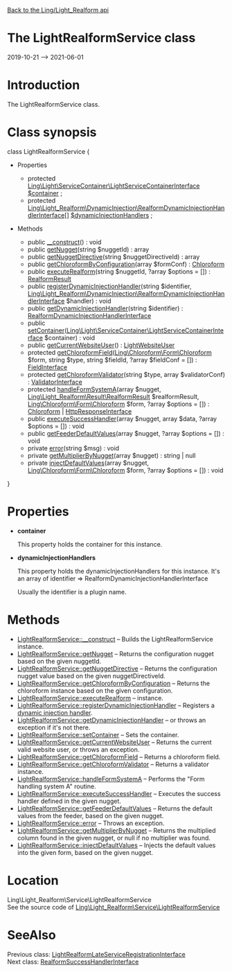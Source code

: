 [Back to the Ling/Light_Realform api](https://github.com/lingtalfi/Light_Realform/blob/master/doc/api/Ling/Light_Realform.md)



The LightRealformService class
================
2019-10-21 --> 2021-06-01






Introduction
============

The LightRealformService class.



Class synopsis
==============


class <span class="pl-k">LightRealformService</span>  {

- Properties
    - protected [Ling\Light\ServiceContainer\LightServiceContainerInterface](https://github.com/lingtalfi/Light/blob/master/doc/api/Ling/Light/ServiceContainer/LightServiceContainerInterface.md) [$container](#property-container) ;
    - protected [Ling\Light_Realform\DynamicInjection\RealformDynamicInjectionHandlerInterface[]](https://github.com/lingtalfi/Light_Realform/blob/master/doc/api/Ling/Light_Realform/DynamicInjection/RealformDynamicInjectionHandlerInterface.md) [$dynamicInjectionHandlers](#property-dynamicInjectionHandlers) ;

- Methods
    - public [__construct](https://github.com/lingtalfi/Light_Realform/blob/master/doc/api/Ling/Light_Realform/Service/LightRealformService/__construct.md)() : void
    - public [getNugget](https://github.com/lingtalfi/Light_Realform/blob/master/doc/api/Ling/Light_Realform/Service/LightRealformService/getNugget.md)(string $nuggetId) : array
    - public [getNuggetDirective](https://github.com/lingtalfi/Light_Realform/blob/master/doc/api/Ling/Light_Realform/Service/LightRealformService/getNuggetDirective.md)(string $nuggetDirectiveId) : array
    - public [getChloroformByConfiguration](https://github.com/lingtalfi/Light_Realform/blob/master/doc/api/Ling/Light_Realform/Service/LightRealformService/getChloroformByConfiguration.md)(array $formConf) : [Chloroform](https://github.com/lingtalfi/Chloroform)
    - public [executeRealform](https://github.com/lingtalfi/Light_Realform/blob/master/doc/api/Ling/Light_Realform/Service/LightRealformService/executeRealform.md)(string $nuggetId, ?array $options = []) : [RealformResult](https://github.com/lingtalfi/Light_Realform/blob/master/doc/api/Ling/Light_Realform/Result/RealformResult.md)
    - public [registerDynamicInjectionHandler](https://github.com/lingtalfi/Light_Realform/blob/master/doc/api/Ling/Light_Realform/Service/LightRealformService/registerDynamicInjectionHandler.md)(string $identifier, [Ling\Light_Realform\DynamicInjection\RealformDynamicInjectionHandlerInterface](https://github.com/lingtalfi/Light_Realform/blob/master/doc/api/Ling/Light_Realform/DynamicInjection/RealformDynamicInjectionHandlerInterface.md) $handler) : void
    - public [getDynamicInjectionHandler](https://github.com/lingtalfi/Light_Realform/blob/master/doc/api/Ling/Light_Realform/Service/LightRealformService/getDynamicInjectionHandler.md)(string $identifier) : [RealformDynamicInjectionHandlerInterface](https://github.com/lingtalfi/Light_Realform/blob/master/doc/api/Ling/Light_Realform/DynamicInjection/RealformDynamicInjectionHandlerInterface.md)
    - public [setContainer](https://github.com/lingtalfi/Light_Realform/blob/master/doc/api/Ling/Light_Realform/Service/LightRealformService/setContainer.md)([Ling\Light\ServiceContainer\LightServiceContainerInterface](https://github.com/lingtalfi/Light/blob/master/doc/api/Ling/Light/ServiceContainer/LightServiceContainerInterface.md) $container) : void
    - public [getCurrentWebsiteUser](https://github.com/lingtalfi/Light_Realform/blob/master/doc/api/Ling/Light_Realform/Service/LightRealformService/getCurrentWebsiteUser.md)() : [LightWebsiteUser](https://github.com/lingtalfi/Light_User/blob/master/doc/api/Ling/Light_User/LightWebsiteUser.md)
    - protected [getChloroformField](https://github.com/lingtalfi/Light_Realform/blob/master/doc/api/Ling/Light_Realform/Service/LightRealformService/getChloroformField.md)([Ling\Chloroform\Form\Chloroform](https://github.com/lingtalfi/Chloroform) $form, string $type, string $fieldId, ?array $fieldConf = []) : [FieldInterface](https://github.com/lingtalfi/Chloroform/blob/master/doc/api/Ling/Chloroform/Field/FieldInterface.md)
    - protected [getChloroformValidator](https://github.com/lingtalfi/Light_Realform/blob/master/doc/api/Ling/Light_Realform/Service/LightRealformService/getChloroformValidator.md)(string $type, array $validatorConf) : [ValidatorInterface](https://github.com/lingtalfi/Chloroform/blob/master/doc/api/Ling/Chloroform/Validator/ValidatorInterface.md)
    - protected [handleFormSystemA](https://github.com/lingtalfi/Light_Realform/blob/master/doc/api/Ling/Light_Realform/Service/LightRealformService/handleFormSystemA.md)(array $nugget, [Ling\Light_Realform\Result\RealformResult](https://github.com/lingtalfi/Light_Realform/blob/master/doc/api/Ling/Light_Realform/Result/RealformResult.md) $realformResult, [Ling\Chloroform\Form\Chloroform](https://github.com/lingtalfi/Chloroform) $form, ?array $options = []) : [Chloroform](https://github.com/lingtalfi/Chloroform) | [HttpResponseInterface](https://github.com/lingtalfi/Light/blob/master/doc/api/Ling/Light/Http/HttpResponseInterface.md)
    - public [executeSuccessHandler](https://github.com/lingtalfi/Light_Realform/blob/master/doc/api/Ling/Light_Realform/Service/LightRealformService/executeSuccessHandler.md)(array $nugget, array $data, ?array $options = []) : void
    - public [getFeederDefaultValues](https://github.com/lingtalfi/Light_Realform/blob/master/doc/api/Ling/Light_Realform/Service/LightRealformService/getFeederDefaultValues.md)(array $nugget, ?array $options = []) : void
    - private [error](https://github.com/lingtalfi/Light_Realform/blob/master/doc/api/Ling/Light_Realform/Service/LightRealformService/error.md)(string $msg) : void
    - private [getMultiplierByNugget](https://github.com/lingtalfi/Light_Realform/blob/master/doc/api/Ling/Light_Realform/Service/LightRealformService/getMultiplierByNugget.md)(array $nugget) : string | null
    - private [injectDefaultValues](https://github.com/lingtalfi/Light_Realform/blob/master/doc/api/Ling/Light_Realform/Service/LightRealformService/injectDefaultValues.md)(array $nugget, [Ling\Chloroform\Form\Chloroform](https://github.com/lingtalfi/Chloroform) $form, ?array $options = []) : void

}




Properties
=============

- <span id="property-container"><b>container</b></span>

    This property holds the container for this instance.
    
    

- <span id="property-dynamicInjectionHandlers"><b>dynamicInjectionHandlers</b></span>

    This property holds the dynamicInjectionHandlers for this instance.
    It's an array of identifier => RealformDynamicInjectionHandlerInterface
    
    Usually the identifier is a plugin name.
    
    



Methods
==============

- [LightRealformService::__construct](https://github.com/lingtalfi/Light_Realform/blob/master/doc/api/Ling/Light_Realform/Service/LightRealformService/__construct.md) &ndash; Builds the LightRealformService instance.
- [LightRealformService::getNugget](https://github.com/lingtalfi/Light_Realform/blob/master/doc/api/Ling/Light_Realform/Service/LightRealformService/getNugget.md) &ndash; Returns the configuration nugget based on the given nuggetId.
- [LightRealformService::getNuggetDirective](https://github.com/lingtalfi/Light_Realform/blob/master/doc/api/Ling/Light_Realform/Service/LightRealformService/getNuggetDirective.md) &ndash; Returns the configuration nugget value based on the given nuggetDirectiveId.
- [LightRealformService::getChloroformByConfiguration](https://github.com/lingtalfi/Light_Realform/blob/master/doc/api/Ling/Light_Realform/Service/LightRealformService/getChloroformByConfiguration.md) &ndash; Returns the chloroform instance based on the given configuration.
- [LightRealformService::executeRealform](https://github.com/lingtalfi/Light_Realform/blob/master/doc/api/Ling/Light_Realform/Service/LightRealformService/executeRealform.md) &ndash; instance.
- [LightRealformService::registerDynamicInjectionHandler](https://github.com/lingtalfi/Light_Realform/blob/master/doc/api/Ling/Light_Realform/Service/LightRealformService/registerDynamicInjectionHandler.md) &ndash; Registers a [dynamic injection handler](https://github.com/lingtalfi/Light_Realform/blob/master/doc/pages/conception-notes-linear.md#dynamic-injection).
- [LightRealformService::getDynamicInjectionHandler](https://github.com/lingtalfi/Light_Realform/blob/master/doc/api/Ling/Light_Realform/Service/LightRealformService/getDynamicInjectionHandler.md) &ndash; or throws an exception if it's not there.
- [LightRealformService::setContainer](https://github.com/lingtalfi/Light_Realform/blob/master/doc/api/Ling/Light_Realform/Service/LightRealformService/setContainer.md) &ndash; Sets the container.
- [LightRealformService::getCurrentWebsiteUser](https://github.com/lingtalfi/Light_Realform/blob/master/doc/api/Ling/Light_Realform/Service/LightRealformService/getCurrentWebsiteUser.md) &ndash; Returns the current valid website user, or throws an exception.
- [LightRealformService::getChloroformField](https://github.com/lingtalfi/Light_Realform/blob/master/doc/api/Ling/Light_Realform/Service/LightRealformService/getChloroformField.md) &ndash; Returns a chloroform field.
- [LightRealformService::getChloroformValidator](https://github.com/lingtalfi/Light_Realform/blob/master/doc/api/Ling/Light_Realform/Service/LightRealformService/getChloroformValidator.md) &ndash; Returns a validator instance.
- [LightRealformService::handleFormSystemA](https://github.com/lingtalfi/Light_Realform/blob/master/doc/api/Ling/Light_Realform/Service/LightRealformService/handleFormSystemA.md) &ndash; Performs the "Form handling system A" routine.
- [LightRealformService::executeSuccessHandler](https://github.com/lingtalfi/Light_Realform/blob/master/doc/api/Ling/Light_Realform/Service/LightRealformService/executeSuccessHandler.md) &ndash; Executes the success handler defined in the given nugget.
- [LightRealformService::getFeederDefaultValues](https://github.com/lingtalfi/Light_Realform/blob/master/doc/api/Ling/Light_Realform/Service/LightRealformService/getFeederDefaultValues.md) &ndash; Returns the default values from the feeder, based on the given nugget.
- [LightRealformService::error](https://github.com/lingtalfi/Light_Realform/blob/master/doc/api/Ling/Light_Realform/Service/LightRealformService/error.md) &ndash; Throws an exception.
- [LightRealformService::getMultiplierByNugget](https://github.com/lingtalfi/Light_Realform/blob/master/doc/api/Ling/Light_Realform/Service/LightRealformService/getMultiplierByNugget.md) &ndash; Returns the multiplied column found in the given nugget, or null if no multiplier was found.
- [LightRealformService::injectDefaultValues](https://github.com/lingtalfi/Light_Realform/blob/master/doc/api/Ling/Light_Realform/Service/LightRealformService/injectDefaultValues.md) &ndash; Injects the default values into the given form, based on the given nugget.





Location
=============
Ling\Light_Realform\Service\LightRealformService<br>
See the source code of [Ling\Light_Realform\Service\LightRealformService](https://github.com/lingtalfi/Light_Realform/blob/master/Service/LightRealformService.php)



SeeAlso
==============
Previous class: [LightRealformLateServiceRegistrationInterface](https://github.com/lingtalfi/Light_Realform/blob/master/doc/api/Ling/Light_Realform/Service/LightRealformLateServiceRegistrationInterface.md)<br>Next class: [RealformSuccessHandlerInterface](https://github.com/lingtalfi/Light_Realform/blob/master/doc/api/Ling/Light_Realform/SuccessHandler/RealformSuccessHandlerInterface.md)<br>
